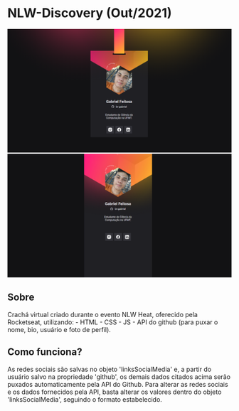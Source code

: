 # NLW-Discovery (Out/2021)
![Screenshot da versão desktop](https://raw.githubusercontent.com/br-gabriel/NLW-Discovery/master/images/screenshots/print1.png "Versão Desktop") 
![Screenshot da versão mobile](https://raw.githubusercontent.com/br-gabriel/NLW-Discovery/master/images/screenshots/print2.png "Versão mobile")


## Sobre
  Crachá virtual criado durante o evento NLW Heat, oferecido pela Rocketseat, utilizando:
	- HTML
	- CSS
	- JS
	- API do github (para puxar o nome, bio, usuário e foto de perfil).

## Como funciona?
  As redes sociais são salvas no objeto 'linksSocialMedia' e, a partir do usuário salvo na propriedade 'github', os demais dados citados acima serão puxados automaticamente pela API do Github. 
  Para alterar as redes sociais e os dados fornecidos pela API, basta alterar os valores dentro do objeto 'linksSocialMedia', seguindo o formato estabelecido.
